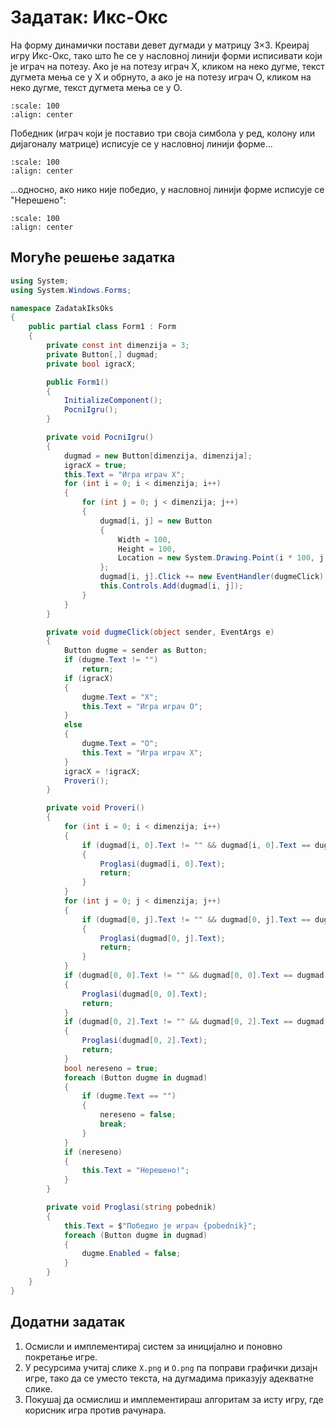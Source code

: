 # Задатак: Икс-Окс

На форму динамички постави девет дугмади у матрицу 3×3. Креирај игру Икс-Окс,
тако што ће се у насловној линији форми исписивати који је играч на потезу.
Ако је на потезу играч Х, кликом на неко дугме, текст дугмета мења се у Х и
обрнуто, а ако је на потезу играч O, кликом на неко дугме, текст дугмета мења се
у O.

```{image} images/iksoks1.png
:scale: 100
:align: center
```

Победник (играч који је поставио три своја симбола у ред, колону или дијагоналу
матрице) исписује се у насловној линији форме...

```{image} images/iksoks2.png
:scale: 100
:align: center
```

...односно, ако нико није победио, у насловној линији форме исписује се
"Нерешено":

```{image} images/iksoks3.png
:scale: 100
:align: center
```

## Могуће решење задатка

```cs
using System;
using System.Windows.Forms;

namespace ZadatakIksOks
{
    public partial class Form1 : Form
    {
        private const int dimenzija = 3;
        private Button[,] dugmad;
        private bool igracX;

        public Form1()
        {
            InitializeComponent();
            PocniIgru();
        }

        private void PocniIgru()
        {
            dugmad = new Button[dimenzija, dimenzija];
            igracX = true;
            this.Text = "Игра играч X";
            for (int i = 0; i < dimenzija; i++)
            {
                for (int j = 0; j < dimenzija; j++)
                {
                    dugmad[i, j] = new Button
                    {
                        Width = 100,
                        Height = 100,
                        Location = new System.Drawing.Point(i * 100, j * 100)
                    };
                    dugmad[i, j].Click += new EventHandler(dugmeClick);
                    this.Controls.Add(dugmad[i, j]);
                }
            }
        }

        private void dugmeClick(object sender, EventArgs e)
        {
            Button dugme = sender as Button;
            if (dugme.Text != "")
                return;
            if (igracX)
            {
                dugme.Text = "X";
                this.Text = "Игра играч O";
            }
            else
            {
                dugme.Text = "O";
                this.Text = "Игра играч X";
            }
            igracX = !igracX;
            Proveri();
        }

        private void Proveri()
        {
            for (int i = 0; i < dimenzija; i++)
            {
                if (dugmad[i, 0].Text != "" && dugmad[i, 0].Text == dugmad[i, 1].Text && dugmad[i, 1].Text == dugmad[i, 2].Text)
                {
                    Proglasi(dugmad[i, 0].Text);
                    return;
                }
            }
            for (int j = 0; j < dimenzija; j++)
            {
                if (dugmad[0, j].Text != "" && dugmad[0, j].Text == dugmad[1, j].Text && dugmad[1, j].Text == dugmad[2, j].Text)
                {
                    Proglasi(dugmad[0, j].Text);
                    return;
                }
            }
            if (dugmad[0, 0].Text != "" && dugmad[0, 0].Text == dugmad[1, 1].Text && dugmad[1, 1].Text == dugmad[2, 2].Text)
            {
                Proglasi(dugmad[0, 0].Text);
                return;
            }
            if (dugmad[0, 2].Text != "" && dugmad[0, 2].Text == dugmad[1, 1].Text && dugmad[1, 1].Text == dugmad[2, 0].Text)
            {
                Proglasi(dugmad[0, 2].Text);
                return;
            }
            bool nereseno = true;
            foreach (Button dugme in dugmad)
            {
                if (dugme.Text == "")
                {
                    nereseno = false;
                    break;
                }
            }
            if (nereseno)
            {
                this.Text = "Нерешено!";
            }
        }

        private void Proglasi(string pobednik)
        {
            this.Text = $"Победио је играч {pobednik}";
            foreach (Button dugme in dugmad)
            {
                dugme.Enabled = false;
            }
        }
    }
}
```

## Додатни задатак

1. Осмисли и имплементирај систем за иницијално и поновно покретање игре.
2. У ресурсима учитај слике `X.png` и `O.png` па поправи графички дизајн игре,
тако да се уместо текста, на дугмадима приказују адекватне слике.
3. Покушај да осмислиш и имплементираш алгоритам за исту игру, где корисник
игра против рачунара.
